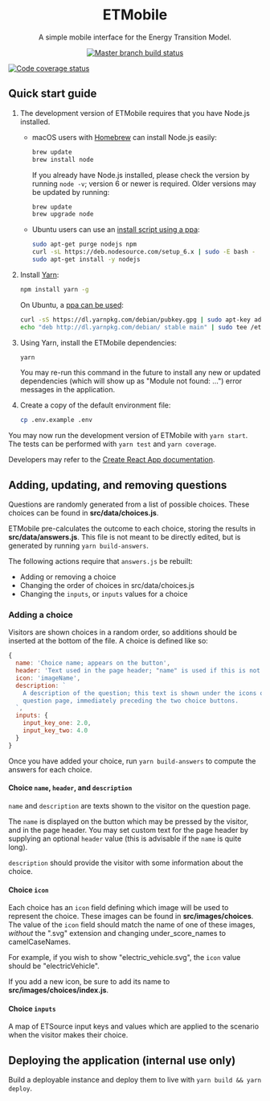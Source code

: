 <h1 align="center">ETMobile</h1>
<p align="center">A simple mobile interface for the Energy Transition Model.</p>

<p align="center">
  <a href="https://travis-ci.org/quintel/etmobile"><img alt="Master branch build status" src="https://img.shields.io/travis/quintel/etmobile/master.svg" /></a>

  <a href="https://codecov.io/gh/quintel/etmobile"><img alt="Code coverage status" src="https://img.shields.io/codecov/c/github/quintel/etmobile/master.svg" /></a>
</p>

## Quick start guide

1. The development version of ETMobile requires that you have Node.js installed.

   * macOS users with [Homebrew][homebrew] can install Node.js easily:

     ```sh
     brew update
     brew install node
     ```

     If you already have Node.js installed, please check the version by running
     `node -v`; version 6 or newer is required. Older versions may be updated by
     running:

     ```sh
     brew update
     brew upgrade node
     ```

   * Ubuntu users can use an [install script using a ppa](http://askubuntu.com/a/635469):

     ```sh
     sudo apt-get purge nodejs npm
     curl -sL https://deb.nodesource.com/setup_6.x | sudo -E bash -
     sudo apt-get install -y nodejs
     ```

2. Install [Yarn][yarn]:

   ```sh
   npm install yarn -g
   ```

   On Ubuntu, a [ppa can be used](https://yarnpkg.com/en/docs/install#linux-tab):

   ```sh
   curl -sS https://dl.yarnpkg.com/debian/pubkey.gpg | sudo apt-key add -
   echo "deb http://dl.yarnpkg.com/debian/ stable main" | sudo tee /etc/apt/sources.list.d/yarn.list
   ```

3. Using Yarn, install the ETMobile dependencies:

   ```sh
   yarn
   ```

   You may re-run this command in the future to install any new or updated
   dependencies (which will show up as "Module not found: ...") error messages
   in the application.

4. Create a copy of the default environment file:

   ```sh
   cp .env.example .env
   ```

You may now run the development version of ETMobile with `yarn start`. The tests
can be performed with `yarn test` and `yarn coverage`.

Developers may refer to the [Create React App documentation][cra].

## Adding, updating, and removing questions

Questions are randomly generated from a list of possible choices. These choices
can be found in **src/data/choices.js**.

ETMobile pre-calculates the outcome to each choice, storing the results in
**src/data/answers.js**. This file is not meant to be directly edited, but is
generated by running `yarn build-answers`.

The following actions require that `answers.js` be rebuilt:

* Adding or removing a choice
* Changing the order of choices in src/data/choices.js
* Changing the `inputs`, or `inputs` values for a choice

### Adding a choice

Visitors are shown choices in a random order, so additions should be inserted at
the bottom of the file. A choice is defined like so:

```js
{
  name: 'Choice name; appears on the button',
  header: 'Text used in the page header; "name" is used if this is not defined',
  icon: 'imageName',
  description: `
    A description of the question; this text is shown under the icons on the
    question page, immediately preceding the two choice buttons.
  `,
  inputs: {
    input_key_one: 2.0,
    input_key_two: 4.0
  }
}
```

Once you have added your choice, run `yarn build-answers` to compute the
answers for each choice.

#### Choice `name`, `header`, and `description`

`name` and `description` are texts shown to the visitor on the question page.

The `name` is displayed on the button which may be pressed by the visitor, and
in the page header. You may set custom text for the page header by supplying
an optional `header` value (this is advisable if the `name` is quite long).

`description` should provide the visitor with some information about the choice.

#### Choice `icon`

Each choice has an `icon` field defining which image will be used to represent
the choice. These images can be found in **src/images/choices**. The value of
the `icon` field should match the name of one of these images, *without* the
".svg" extension and changing under_score_names to camelCaseNames.

For example, if you wish to show "electric_vehicle.svg", the `icon` value should
be "electricVehicle".

If you add a new icon, be sure to add its name to
**src/images/choices/index.js**.

#### Choice `inputs`

A map of ETSource input keys and values which are applied to the scenario when
the visitor makes their choice.

[homebrew]: http://brew.sh
[yarn]: https://yarnpkg.com
[cra]: https://github.com/facebookincubator/create-react-app/blob/master/packages/react-scripts/template/README.md

## Deploying the application (internal use only)

Build a deployable instance and deploy them to live with 
`yarn build && yarn deploy`.
